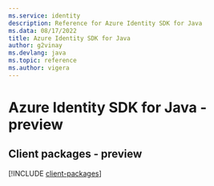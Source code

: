 ```yaml
---
ms.service: identity
description: Reference for Azure Identity SDK for Java
ms.data: 08/17/2022
title: Azure Identity SDK for Java
author: g2vinay
ms.devlang: java
ms.topic: reference
ms.author: vigera
---
```

# Azure Identity SDK for Java - preview

## Client packages - preview
[!INCLUDE [client-packages](identity-client-index.md)]